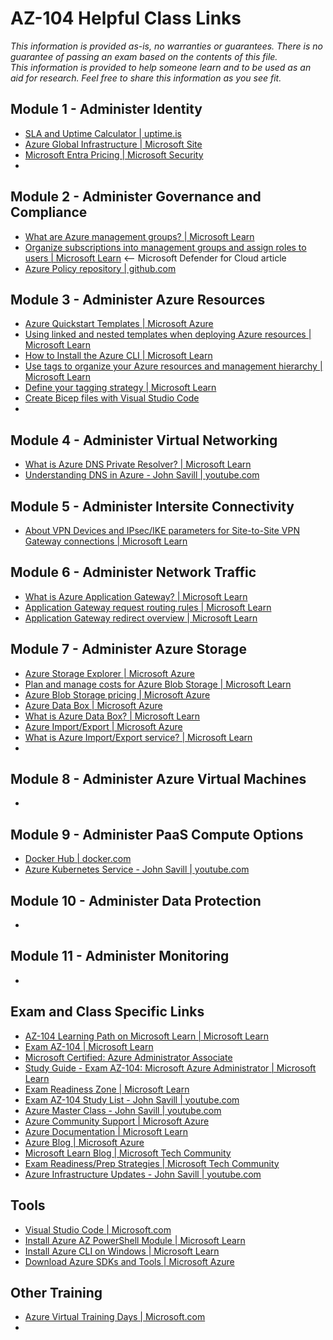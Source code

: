 # AZ-104 Helpful Class Links

_This information is provided as-is, no warranties or guarantees.  There is no guarantee of passing an exam
based on the contents of this file.  
This information is provided to help someone learn and to be used as an aid for research.
Feel free to share this information as you see fit._

## Module 1 - Administer Identity
- [SLA and Uptime Calculator | uptime.is](https://uptime.is)
- [Azure Global Infrastructure | Microsoft Site](https://infrastructuremap.microsoft.com)
- [Microsoft Entra Pricing | Microsoft Security](https://www.microsoft.com/en-us/security/business/microsoft-entra-pricing)
- 
  
## Module 2 - Administer Governance and Compliance
- [What are Azure management groups? | Microsoft Learn](https://learn.microsoft.com/en-us/azure/governance/management-groups/overview)
- [Organize subscriptions into management groups and assign roles to users | Microsoft Learn](https://learn.microsoft.com/en-us/azure/defender-for-cloud/management-groups-roles) <-- Microsoft Defender for Cloud article
- [Azure Policy repository | github.com](https://github.com/Azure/azure-policy)

## Module 3 - Administer Azure Resources
- [Azure Quickstart Templates | Microsoft Azure](https://azure.microsoft.com/en-us/resources/templates)
- [Using linked and nested templates when deploying Azure resources | Microsoft Learn](https://learn.microsoft.com/en-us/azure/azure-resource-manager/templates/linked-templates)
- [How to Install the Azure CLI | Microsoft Learn](https://learn.microsoft.com/en-us/cli/azure/install-azure-cli)
- [Use tags to organize your Azure resources and management hierarchy | Microsoft Learn](https://learn.microsoft.com/en-us/azure/azure-resource-manager/management/tag-resources)
- [Define your tagging strategy | Microsoft Learn](https://learn.microsoft.com/en-us/azure/cloud-adoption-framework/ready/azure-best-practices/resource-tagging)
- [Create Bicep files with Visual Studio Code](https://learn.microsoft.com/en-us/azure/azure-resource-manager/bicep/quickstart-create-bicep-use-visual-studio-code)
- 

## Module 4 - Administer Virtual Networking
- [What is Azure DNS Private Resolver? | Microsoft Learn](https://learn.microsoft.com/en-us/azure/dns/dns-private-resolver-overview)
- [Understanding DNS in Azure - John Savill | youtube.com](https://youtu.be/Hiohn35DIqA)

## Module 5 - Administer Intersite Connectivity
- [About VPN Devices and IPsec/IKE parameters for Site-to-Site VPN Gateway connections | Microsoft Learn](https://learn.microsoft.com/en-us/azure/vpn-gateway/vpn-gateway-about-vpn-devices)

## Module 6 - Administer Network Traffic
- [What is Azure Application Gateway? | Microsoft Learn](https://learn.microsoft.com/en-us/azure/application-gateway/overview)
- [Application Gateway request routing rules | Microsoft Learn](https://learn.microsoft.com/en-us/azure/application-gateway/configuration-request-routing-rules)
- [Application Gateway redirect overview | Microsoft Learn](https://learn.microsoft.com/en-us/azure/application-gateway/redirect-overview)

## Module 7 - Administer Azure Storage
- [Azure Storage Explorer | Microsoft Azure](https://azure.microsoft.com/en-us/features/storage-explorer)
- [Plan and manage costs for Azure Blob Storage | Microsoft Learn](https://learn.microsoft.com/en-us/azure/storage/common/storage-plan-manage-costs)
- [Azure Blob Storage pricing | Microsoft Azure](https://azure.microsoft.com/en-us/pricing/details/storage/blobs)
- [Azure Data Box | Microsoft Azure](https://azure.microsoft.com/en-us/pricing/details/databox)
- [What is Azure Data Box? | Microsoft Learn](https://learn.microsoft.com/en-us/azure/databox/data-box-overview)
- [Azure Import/Export | Microsoft Azure](https://azure.microsoft.com/en-us/services/storage/import-export)
- [What is Azure Import/Export service? | Microsoft Learn](https://learn.microsoft.com/en-us/azure/import-export/storage-import-export-service)
- 

## Module 8 - Administer Azure Virtual Machines
- 

## Module 9 - Administer PaaS Compute Options
- [Docker Hub | docker.com](https://hub.docker.com)
- [Azure Kubernetes Service - John Savill | youtube.com](https://youtu.be/c4nTKMU6fBU)

## Module 10 - Administer Data Protection
- 

## Module 11 - Administer Monitoring
- 

## Exam and Class Specific Links 
- [AZ-104 Learning Path on Microsoft Learn | Microsoft Learn](https://aka.ms/AZ-104LearningPaths)
- [Exam AZ-104 | Microsoft Learn](https://learn.microsoft.com/en-us/certifications/exams/az-104)
- [Microsoft Certified: Azure Administrator Associate](https://learn.microsoft.com/en-us/certifications/azure-administrator/)
- [Study Guide - Exam AZ-104: Microsoft Azure Administrator | Microsoft Learn](https://learn.microsoft.com/en-us/certifications/resources/study-guides/az-104)
- [Exam Readiness Zone | Microsoft Learn](https://learn.microsoft.com/en-us/shows/exam-readiness-zone/?expanded=azure&products=azure&terms=az-104)
- [Exam AZ-104 Study List - John Savill | youtube.com](https://www.youtube.com/watch?v=VOod_VNgdJk&list=PLlVtbbG169nGlGPWs9xaLKT1KfwqREHbs)
- [Azure Master Class - John Savill | youtube.com](https://www.youtube.com/playlist?list=PLlVtbbG169nGccbp8VSpAozu3w9xSQJoY)
- [Azure Community Support | Microsoft Azure](https://azure.microsoft.com/en-us/support/community/)
- [Azure Documentation | Microsoft Learn](https://learn.microsoft.com/en-us/azure)
- [Azure Blog | Microsoft Azure](https://azure.microsoft.com/en-us/blog)
- [Microsoft Learn Blog | Microsoft Tech Community](https://techcommunity.microsoft.com/t5/microsoft-learn-blog/bg-p/MicrosoftLearnBlog)
- [Exam Readiness/Prep Strategies | Microsoft Tech Community](https://techcommunity.microsoft.com/t5/microsoft-learn-blog/microsoft-learn-exam-readiness-provides-exam-prep-strategies/ba-p/3250819)
- [Azure Infrastructure Updates - John Savill | youtube.com](https://www.youtube.com/playlist?list=PLlVtbbG169nEv7jSfOVmQGRp9wAoAM0Ks)

## Tools
- [Visual Studio Code | Microsoft.com](https://code.visualstudio.com)
- [Install Azure AZ PowerShell Module | Microsoft Learn](https://learn.microsoft.com/en-us/powershell/azure/install-az-ps)
- [Install Azure CLI on Windows | Microsoft Learn](https://learn.microsoft.com/en-us/cli/azure/install-azure-cli-windows)
- [Download Azure SDKs and Tools | Microsoft Azure](https://azure.microsoft.com/en-us/downloads)

## Other Training
- [Azure Virtual Training Days | Microsoft.com](https://www.microsoft.com/en-us/trainingdays/azure)
- 
